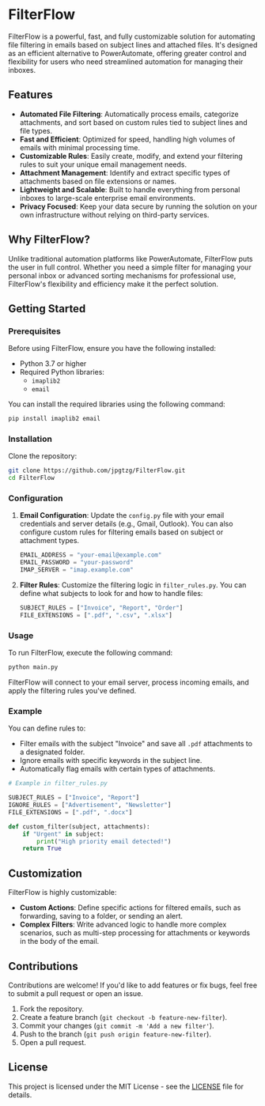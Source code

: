 # FilterFlow

FilterFlow is a powerful, fast, and fully customizable solution for automating file filtering in emails based on subject lines and attached files. It's designed as an efficient alternative to PowerAutomate, offering greater control and flexibility for users who need streamlined automation for managing their inboxes.

## Features

- **Automated File Filtering**: Automatically process emails, categorize attachments, and sort based on custom rules tied to subject lines and file types.
- **Fast and Efficient**: Optimized for speed, handling high volumes of emails with minimal processing time.
- **Customizable Rules**: Easily create, modify, and extend your filtering rules to suit your unique email management needs.
- **Attachment Management**: Identify and extract specific types of attachments based on file extensions or names.
- **Lightweight and Scalable**: Built to handle everything from personal inboxes to large-scale enterprise email environments.
- **Privacy Focused**: Keep your data secure by running the solution on your own infrastructure without relying on third-party services.

## Why FilterFlow?

Unlike traditional automation platforms like PowerAutomate, FilterFlow puts the user in full control. Whether you need a simple filter for managing your personal inbox or advanced sorting mechanisms for professional use, FilterFlow's flexibility and efficiency make it the perfect solution.

## Getting Started

### Prerequisites

Before using FilterFlow, ensure you have the following installed:

- Python 3.7 or higher
- Required Python libraries:
  - `imaplib2`
  - `email`

You can install the required libraries using the following command:

```bash
pip install imaplib2 email
```

### Installation

Clone the repository:

```bash
git clone https://github.com/jpgtzg/FilterFlow.git
cd FilterFlow
```

### Configuration

1. **Email Configuration**: Update the `config.py` file with your email credentials and server details (e.g., Gmail, Outlook). You can also configure custom rules for filtering emails based on subject or attachment types.
   
   ```python
   EMAIL_ADDRESS = "your-email@example.com"
   EMAIL_PASSWORD = "your-password"
   IMAP_SERVER = "imap.example.com"
   ```

2. **Filter Rules**: Customize the filtering logic in `filter_rules.py`. You can define what subjects to look for and how to handle files:

   ```python
   SUBJECT_RULES = ["Invoice", "Report", "Order"]
   FILE_EXTENSIONS = [".pdf", ".csv", ".xlsx"]
   ```

### Usage

To run FilterFlow, execute the following command:

```bash
python main.py
```

FilterFlow will connect to your email server, process incoming emails, and apply the filtering rules you've defined.

### Example

You can define rules to:
- Filter emails with the subject "Invoice" and save all `.pdf` attachments to a designated folder.
- Ignore emails with specific keywords in the subject line.
- Automatically flag emails with certain types of attachments.

```python
# Example in filter_rules.py

SUBJECT_RULES = ["Invoice", "Report"]
IGNORE_RULES = ["Advertisement", "Newsletter"]
FILE_EXTENSIONS = [".pdf", ".docx"]

def custom_filter(subject, attachments):
    if "Urgent" in subject:
        print("High priority email detected!")
    return True
```

## Customization

FilterFlow is highly customizable:
- **Custom Actions**: Define specific actions for filtered emails, such as forwarding, saving to a folder, or sending an alert.
- **Complex Filters**: Write advanced logic to handle more complex scenarios, such as multi-step processing for attachments or keywords in the body of the email.

## Contributions

Contributions are welcome! If you'd like to add features or fix bugs, feel free to submit a pull request or open an issue.

1. Fork the repository.
2. Create a feature branch (`git checkout -b feature-new-filter`).
3. Commit your changes (`git commit -m 'Add a new filter'`).
4. Push to the branch (`git push origin feature-new-filter`).
5. Open a pull request.

## License

This project is licensed under the MIT License - see the [LICENSE](LICENSE) file for details.
